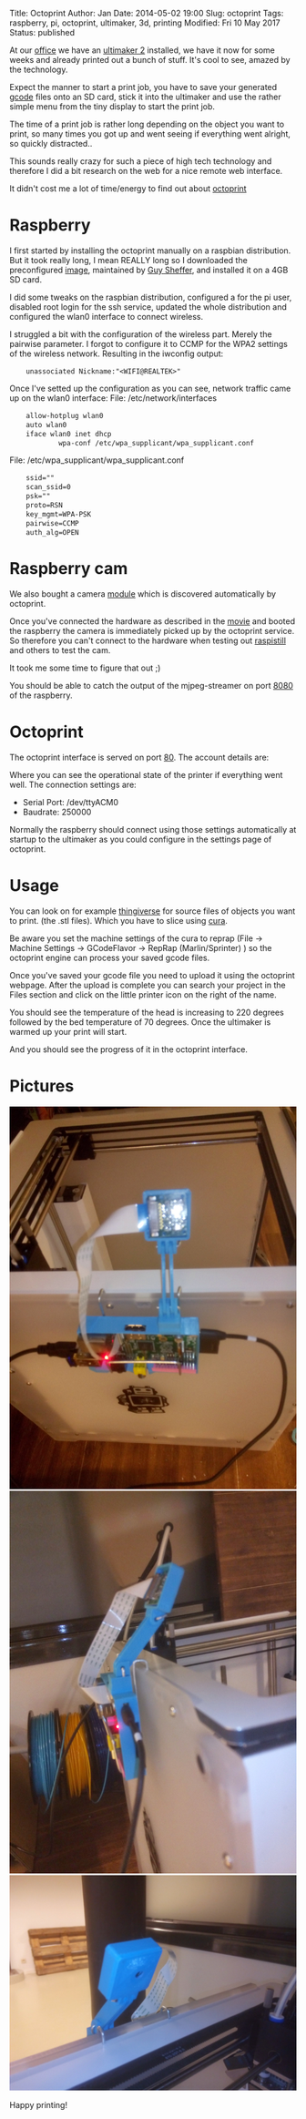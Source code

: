 Title:       Octoprint
Author:      Jan
Date: 	     2014-05-02 19:00
Slug:	     octoprint
Tags: 	     raspberry, pi, octoprint, ultimaker, 3d, printing
Modified:    Fri 10 May 2017
Status:      published

At our [office](https://inuits.eu) we have an [ultimaker 2](https://www.ultimaker.com/pages/our-printers/ultimaker-2) installed, we have it now for some weeks and already printed out a bunch of stuff. It's cool to see, amazed by the technology.

Expect the manner to start a print job, you have to save your generated [gcode](http://reprap.org/wiki/G-code) files onto an SD card, stick it into the ultimaker and use the rather simple menu from the tiny display to start the print job.

The time of a print job is rather long depending on the object you want to print, so many times you got up and went seeing if everything went alright, so quickly distracted..

This sounds really crazy for such a piece of high tech technology and therefore I did a bit research on the web for a nice remote web interface.

It didn't cost me a lot of time/energy to find out about [octoprint](http://octoprint.org)

# Raspberry

I first started by installing the octoprint manually on a raspbian distribution. But it took really long, I mean REALLY long so I downloaded the preconfigured [image](https://github.com/guysoft/OctoPi), maintained by [Guy Sheffer](http://osrc.dfm.io/guysoft), and installed it on a 4GB SD card.

I did some tweaks on the raspbian distribution, configured a for the pi user, disabled root login for the ssh service, updated the whole distribution and configured the wlan0 interface to connect wireless.

I struggled a bit with the configuration of the wireless part. Merely the pairwise parameter. I forgot to configure it to CCMP for the WPA2 settings of the wireless network. Resulting in the iwconfig output:

```
	unassociated Nickname:"<WIFI@REALTEK>"
```

Once I've setted up the configuration as you can see, network traffic came up on the wlan0 interface:
File: /etc/network/interfaces

```
	allow-hotplug wlan0
	auto wlan0
	iface wlan0 inet dhcp
        	wpa-conf /etc/wpa_supplicant/wpa_supplicant.conf

```

File: /etc/wpa_supplicant/wpa_supplicant.conf
```
	ssid=""
	scan_ssid=0
	psk=""
	proto=RSN
	key_mgmt=WPA-PSK
	pairwise=CCMP
	auth_alg=OPEN
```

# Raspberry cam

We also bought a camera [module](http://www.raspberrypi.org/help/camera-module-setup/) which is discovered automatically by octoprint.

Once you've connected the hardware as described in the [movie](https://www.youtube.com/watch?v=GImeVqHQzsE) and booted the raspberry the camera is immediately picked up by the octoprint service. So therefore you can't connect to the hardware when testing out [raspistill](http://www.raspberrypi.org/documentation/usage/camera/raspicam/raspistill.md) and others to test the cam.

It took me some time to figure that out ;)

You should be able to catch the output of the mjpeg-streamer on port [8080](http://localhost:8080) of the raspberry.

# Octoprint

The octoprint interface is served on port [80](http://localhost). The account details are:

Where you can see the operational state of the printer if everything went well. The connection settings are:

* Serial Port: /dev/ttyACM0
* Baudrate:    250000

Normally the raspberry should connect using those settings automatically at startup to the ultimaker as you could configure in the settings page of octoprint.

# Usage

You can look on for example [thingiverse](http://software.ultimaker.com/) for source files of objects you want to print. (the .stl files). Which you have to slice using [cura](http://software.ultimaker.com/).

Be aware you set the machine settings of the cura to reprap (File -> Machine Settings -> GCodeFlavor -> RepRap (Marlin/Sprinter) ) so the octoprint engine can process your saved gcode files.

Once you've saved your gcode file you need to upload it using the octoprint webpage. After the upload is complete you can search your project in the Files section and click on the little printer icon on the right of the name.

You should see the temperature of the head is increasing to 220 degrees followed by the bed temperature of 70 degrees. Once the ultimaker is warmed up your print will start.

And you should see the progress of it in the octoprint interface.

# Pictures

![front]( ../../images/octoprint/front.jpg)
![side]( ../../images/octoprint/side.jpg)
![cam]( ../../images/octoprint/cam.jpg)

Happy printing!
